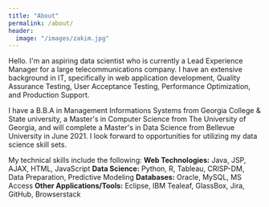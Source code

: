 ```yaml
---
title: "About"
permalink: /about/
header:
  image: "/images/zakim.jpg"
---
```


Hello.  I'm an aspiring data scientist who is currently a Lead Experience Manager for a large telecommunications company.  I have an extensive background in IT, specifically in web application development, Quality Assurance Testing, User Acceptance Testing, Performance Optimization, and Production Support.

I have a B.B.A in Management Informations Systems from Georgia College & State university, a Master's in Computer Science from The University of Georgia, and will complete a Master's in Data Science from Bellevue University in June 2021.  I look forward to opportunities for utilizing my data science skill sets.

My technical skills include the following:
<b>Web Technologies:</b> Java, JSP, AJAX, HTML, JavaScript
<b>Data Science:</b> Python, R, Tableau, CRISP-DM, Data Preparation, Predictive Modeling
<b>Databases:</b> Oracle, MySQL, MS Access
<b>Other Applications/Tools:</b> Eclipse, IBM Tealeaf, GlassBox, Jira, GitHub, Browserstack
